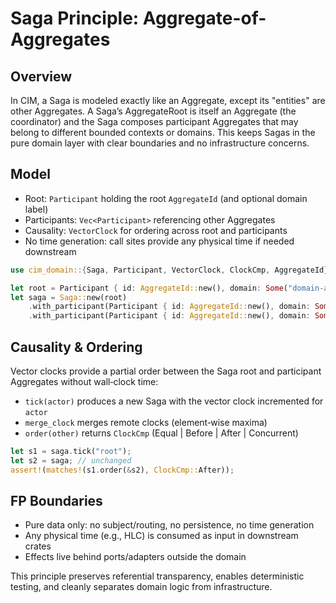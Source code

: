 <!-- Copyright 2025 Cowboy AI, LLC. -->

# Saga Principle: Aggregate-of-Aggregates

## Overview

In CIM, a Saga is modeled exactly like an Aggregate, except its "entities" are other Aggregates. A Saga’s AggregateRoot is itself an Aggregate (the coordinator) and the Saga composes participant Aggregates that may belong to different bounded contexts or domains. This keeps Sagas in the pure domain layer with clear boundaries and no infrastructure concerns.

## Model

- Root: `Participant` holding the root `AggregateId` (and optional domain label)
- Participants: `Vec<Participant>` referencing other Aggregates
- Causality: `VectorClock` for ordering across root and participants
- No time generation: call sites provide any physical time if needed downstream

```rust
use cim_domain::{Saga, Participant, VectorClock, ClockCmp, AggregateId};

let root = Participant { id: AggregateId::new(), domain: Some("domain-a".into()) };
let saga = Saga::new(root)
    .with_participant(Participant { id: AggregateId::new(), domain: Some("domain-b".into()) })
    .with_participant(Participant { id: AggregateId::new(), domain: Some("domain-c".into()) });
```

## Causality & Ordering

Vector clocks provide a partial order between the Saga root and participant Aggregates without wall‑clock time:

- `tick(actor)` produces a new Saga with the vector clock incremented for `actor`
- `merge_clock` merges remote clocks (element‑wise maxima)
- `order(other)` returns `ClockCmp` (Equal | Before | After | Concurrent)

```rust
let s1 = saga.tick("root");
let s2 = saga; // unchanged
assert!(matches!(s1.order(&s2), ClockCmp::After));
```

## FP Boundaries

- Pure data only: no subject/routing, no persistence, no time generation
- Any physical time (e.g., HLC) is consumed as input in downstream crates
- Effects live behind ports/adapters outside the domain

This principle preserves referential transparency, enables deterministic testing, and cleanly separates domain logic from infrastructure.
